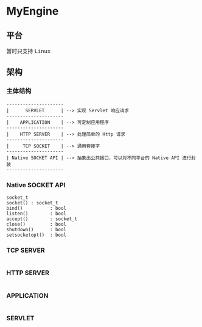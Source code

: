 # MyEngine

## 平台

暂时只支持 <kbd> Linux </kbd>

## 架构

### 主体结构

```text
---------------------
|      SERVLET      | --> 实现 Servlet 响应请求
---------------------
|    APPLICATION    | --> 可定制应用程序
---------------------
|    HTTP SERVER    | --> 处理简单的 Http 请求
---------------------
|     TCP SOCKET    | --> 通用套接字
---------------------
| Native SOCKET API | --> 抽象出公共接口，可以对不同平台的 Native API 进行封装
---------------------
```

### Native SOCKET API

```text
socket_t
socket() : socket_t
bind()          : bool
listen()        : bool
accept()        : socket_t
close()         : bool
shutdown()      : bool
setsocketopt()  : bool
```

### TCP SERVER

```text

```

### HTTP SERVER

```text

```

### APPLICATION

```text

```

### SERVLET

```text

```
